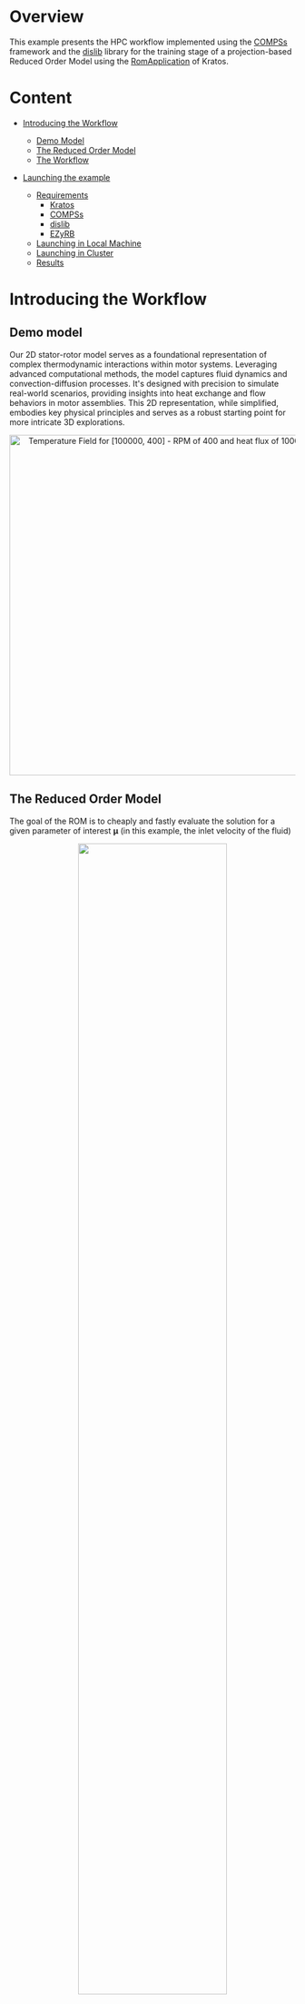 # Overview
This example presents the HPC workflow implemented using the [COMPSs](https://compss-doc.readthedocs.io/en/stable/) framework and the [dislib](https://dislib.readthedocs.io/en/release-0.7/) library for the training stage of a projection-based Reduced Order Model using the [RomApplication](https://github.com/KratosMultiphysics/Kratos/tree/master/applications/RomApplication) of Kratos.

# Content
* [Introducing the Workflow][presentation]
    * [Demo Model][example]
    * [The Reduced Order Model][rom]
    * [The Workflow][workflow]
    
* [Launching the example][launching]
    * [Requirements][requirements]
        * [Kratos][kratos]
        * [COMPSs][compss]
        * [dislib][dislib]
        * [EZyRB][EZyRB]       
    * [Launching in Local Machine][local]
    * [Launching in Cluster][cluster]
    * [Results][results]
    
    

[presentation]:https://github.com/KratosMultiphysics/Examples/tree/master/eFlows4HPC/Demo_ROM_workflow#introducing-the-workflow
[launching]:https://github.com/KratosMultiphysics/Examples/tree/master/eFlows4HPC/Demo_ROM_workflow#launching-the-example
[example]:https://github.com/KratosMultiphysics/Examples/tree/master/eFlows4HPC/Demo_ROM_workflow#demo-model
[rom]://https:github.com/KratosMultiphysics/Examples/tree/master/eFlows4HPC/Demo_ROM_workflow#the-reduced-order-model
[workflow]:https://github.com/KratosMultiphysics/Examples/tree/master/eFlows4HPC/Demo_ROM_workflow#the-workflow
[launching]:https://github.com/KratosMultiphysics/Examples/tree/master/eFlows4HPC/Demo_ROM_workflow#launching-the-example
[requirements]:https://github.com/KratosMultiphysics/Examples/tree/master/eFlows4HPC/Demo_ROM_workflow#requirements
[kratos]:https://github.com/KratosMultiphysics/Examples/tree/master/eFlows4HPC/Demo_ROM_workflow#kratos
[compss]:https://github.com/KratosMultiphysics/Examples/tree/master/eFlows4HPC/Demo_ROM_workflow#compss
[dislib]:https://github.com/KratosMultiphysics/Examples/tree/master/eFlows4HPC/Demo_ROM_workflow#dislib
[EZyRB]:https://github.com/KratosMultiphysics/Examples/tree/master/eFlows4HPC/Demo_ROM_workflow#ezyrb
[local]:https://github.com/KratosMultiphysics/Examples/tree/master/eFlows4HPC/Demo_ROM_workflow#launching-in-local-machine
[cluster]:https://github.com/KratosMultiphysics/Examples/tree/master/eFlows4HPC/Demo_ROM_workflow#launching-in-cluster
[results]:https://github.com/KratosMultiphysics/Examples/tree/master/eFlows4HPC/Demo_ROM_workflow#checking-the-results

# Introducing the Workflow

## Demo model

Our 2D stator-rotor model serves as a foundational representation of complex thermodynamic interactions within motor systems. Leveraging advanced computational methods, the model captures fluid dynamics and convection-diffusion processes. It's designed with precision to simulate real-world scenarios, providing insights into heat exchange and flow behaviors in motor assemblies. This 2D representation, while simplified, embodies key physical principles and serves as a robust starting point for more intricate 3D explorations.

<p align="center">
  <img src="https://github.com/KratosMultiphysics/Examples/blob/master/eFlows4HPC/Demo_ROM_workflow/data/Animation_README.gif" alt="Temperature Field for [100000, 400] - RPM of 400 and heat flux of 100000 W/m^3." style="width: 600px;"/>
</p>

## The Reduced Order Model

The goal of the ROM is to cheaply and fastly evaluate the solution for a given parameter of interest $\boldsymbol{\mu}$ (in this example, the inlet velocity of the fluid) 

<p align=center><img height="72.125%" width="72.125%" src="./data/surrogate.png"></p>

In order to obtain such a ROM, a campaign of expensive Full Order Model FOM simulations should be launched, and the collected data should be analyzed.




## The workflow

We have defined 5 stages of the workflow, each of which finds a one-to-one correspondence to the functions included in the file [WorkflowExample.py](./WorkflowExample.py) 


<p align=center><img height="72.125%" width="72.125%" src="./data/Steps.png"></p>

The simulations in Kratos using the CoSimulation capabilities aim to store the outputs:
<p align=center><img height="72.125%" width="72.125%" src="./data/CoSimLogic.png"></p>

To accomplish parallelization on these simulations, Kratos simulations are done using [COMPSs](https://compss-doc.readthedocs.io/en/stable/)

<p align=center><img height="72.125%" width="72.125%" src="./data/simulations_parallel.png"></p>

And the snapshots will be gathered in dislib ([dislib](https://dislib.readthedocs.io/en/release-0.7/) and can be found [here]) arrays:
<p align=center><img height="72.125%" width="72.125%" src="./data/Snapshots_matrix.png"></p>

Moreover, a fixed-precision randomized svd (using tall and skinny QR decomposition) was used in this workflow to find the reduced basis and perform hyper-reduction. To delve into parallelization, partitioned hyper-reduction was implemented:
<p align=center><img height="72.125%" width="72.125%" src="./data/PartitionedSVD.png"></p>


# Launching the Example

## Requirements

### Kratos

This example requires the LinearSolversApplication, ConvectionDiffusionApplication, CoSimulationApplication, RomApplication, and the MappingApplication.

If you compiled Kratos, add all of these applications to the Kratos configure file. 

Linux:
```shell
add_app ${KRATOS_APP_DIR}/LinearSolversApplication
add_app ${KRATOS_APP_DIR}/ConvectionDiffusionApplication
add_app ${KRATOS_APP_DIR}/CoSimulationApplication
add_app ${KRATOS_APP_DIR}/RomApplication
add_app ${KRATOS_APP_DIR}/MappingApplication
```

Windows:
```shell
CALL :add_app %KRATOS_APP_DIR%/LinearSolversApplication
CALL :add_app %KRATOS_APP_DIR%/ConvectionDiffusionApplication
CALL :add_app %KRATOS_APP_DIR%/CoSimulationApplication
CALL :add_app %KRATOS_APP_DIR%/RomApplication
CALL :add_app %KRATOS_APP_DIR%/MappingApplication
```

If on the other hand, you are using the precompiled version of Kratos, do

pip:
```shell
pip install KratosRomApplication KratosCoSimulationApplication
```

### COMPSs

The latest version of COMPSs can be obtained [here](https://www.bsc.es/research-and-development/software-and-apps/software-list/comp-superscalar/downloads). 

Building it in your local machine can be a bit tricky, but a docker image is also available. 

In case of doubts, or to install in a cluster, get in touch with the developers Jorge Ejarque (jorge.ejarque@bsc.es), Rosa M. Badia (rosa.m.badia@bsc.es), Support mailing list (support-compss@bsc.es).




### Dislib

The latest version of dislib can be obtained from [here](https://github.com/bsc-wdc/dislib)

Else, you can use pip

```shell
pip install dislib
```

### EZyRB

The latest version of EZyRB can be obtained from [here](https://mathlab.github.io/EZyRB/)

The official distribution is on GitHub, and you can clone the repository using
```shell
git clone https://github.com/mathLab/EZyRB
```

To install the package just type:
```shell
python setup.py install
```

## Launching in Local Machine

In your own computer, use the `runcompss` command to launch the workflow. 

The [Workflow.py](./Workflow.py) expects the directory to be passed since COMPSs work with absolute paths.

Activate tracing `-t` and graph `-g` generation flags to better analyze the results

So, in order to launch the workflow, do

```shell
runcompss --lang=python --python_interpreter=python3 -g Workflow.py $PWD
```

## Launching in Cluster

In a cluster, use the `enqueue_compss` command with the appropriate flags. For example: 

```shell
enqueue_compss \
 --qos=$queue \
 -t -g \
 --log_level=info \
 --base_log_dir=${base_log_dir} \
 --worker_in_master_cpus=0 \
 --max_tasks_per_node=12 \
 --exec_time=$time_limit \
 --python_interpreter=python3 \
 --num_nodes=$num_nodes Workflow.py $PWD
 ```

## Checking the results

The graph of the job allows to see the execution order of the tasks.

In this example, the graph generated looks like this
<p align=center><img height="72.125%" width="72.125%" src="./data/Graph.png"></p>

Where the colored circles represent the following tasks
<p align=center><img height="72.125%" width="72.125%" src="./data/GraphColors.png"></p>

Here is an example trace:

<p align=center><img height="50.125%" width="50.125%" src="./data/Trace.png"></p>

## Running the RPM Interpolation Tool

To run the RPM interpolation tool, use the following command:

```bash
python3 rpm_interpolation_tool.py [path_to_analysis_directory]
```

Replace [path_to_analysis_directory] with the path to your analysis directory or $PWD.

### Example
```bash
python3 rpm_interpolation_tool.py $PWD
```

